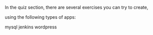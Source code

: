 In the quiz section, there are several exercises you can try to create,

using the following types of apps:


mysql
jenkins
wordpress
